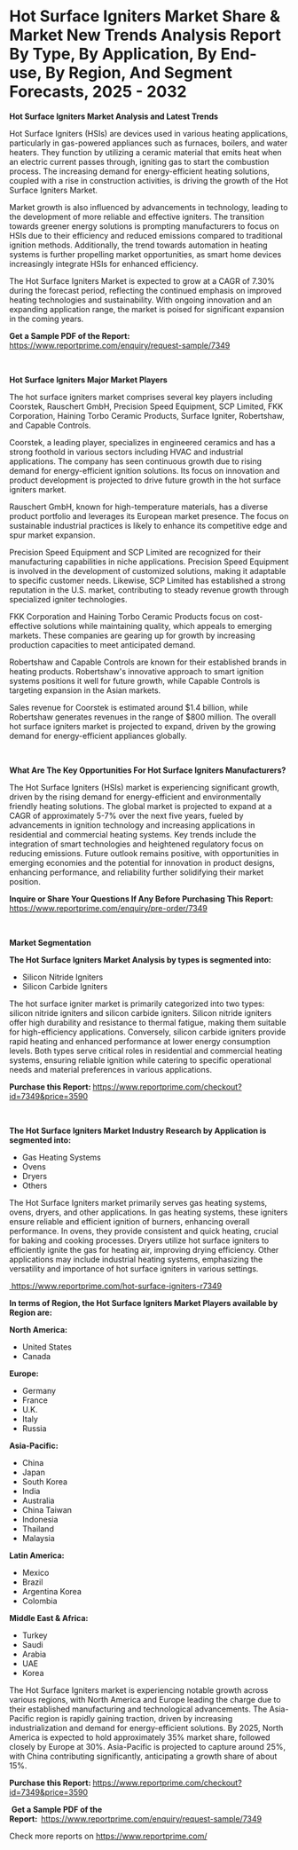 <p><h1>Hot Surface Igniters Market Share & Market New Trends Analysis Report By Type, By Application, By End-use, By Region, And Segment Forecasts, 2025 - 2032</h1></p><p><strong>Hot Surface Igniters Market Analysis and Latest Trends</strong></p>
<p><p>Hot Surface Igniters (HSIs) are devices used in various heating applications, particularly in gas-powered appliances such as furnaces, boilers, and water heaters. They function by utilizing a ceramic material that emits heat when an electric current passes through, igniting gas to start the combustion process. The increasing demand for energy-efficient heating solutions, coupled with a rise in construction activities, is driving the growth of the Hot Surface Igniters Market.</p><p>Market growth is also influenced by advancements in technology, leading to the development of more reliable and effective igniters. The transition towards greener energy solutions is prompting manufacturers to focus on HSIs due to their efficiency and reduced emissions compared to traditional ignition methods. Additionally, the trend towards automation in heating systems is further propelling market opportunities, as smart home devices increasingly integrate HSIs for enhanced efficiency.</p><p>The Hot Surface Igniters Market is expected to grow at a CAGR of 7.30% during the forecast period, reflecting the continued emphasis on improved heating technologies and sustainability. With ongoing innovation and an expanding application range, the market is poised for significant expansion in the coming years.</p></p>
<p><strong>Get a Sample PDF of the Report:&nbsp;</strong> <a href="https://www.reportprime.com/enquiry/request-sample/7349?utm_campaign=2247&utm_medium=2&utm_source=Github&utm_content=ia&utm_term=19032025&utm_id=hot-surface-igniters">https://www.reportprime.com/enquiry/request-sample/7349</a></p>
<p>&nbsp;</p>
<p><strong>Hot Surface Igniters Major Market Players</strong></p>
<p><p>The hot surface igniters market comprises several key players including Coorstek, Rauschert GmbH, Precision Speed Equipment, SCP Limited, FKK Corporation, Haining Torbo Ceramic Products, Surface Igniter, Robertshaw, and Capable Controls. </p><p>Coorstek, a leading player, specializes in engineered ceramics and has a strong foothold in various sectors including HVAC and industrial applications. The company has seen continuous growth due to rising demand for energy-efficient ignition solutions. Its focus on innovation and product development is projected to drive future growth in the hot surface igniters market.</p><p>Rauschert GmbH, known for high-temperature materials, has a diverse product portfolio and leverages its European market presence. The focus on sustainable industrial practices is likely to enhance its competitive edge and spur market expansion.</p><p>Precision Speed Equipment and SCP Limited are recognized for their manufacturing capabilities in niche applications. Precision Speed Equipment is involved in the development of customized solutions, making it adaptable to specific customer needs. Likewise, SCP Limited has established a strong reputation in the U.S. market, contributing to steady revenue growth through specialized igniter technologies.</p><p>FKK Corporation and Haining Torbo Ceramic Products focus on cost-effective solutions while maintaining quality, which appeals to emerging markets. These companies are gearing up for growth by increasing production capacities to meet anticipated demand.</p><p>Robertshaw and Capable Controls are known for their established brands in heating products. Robertshaw's innovative approach to smart ignition systems positions it well for future growth, while Capable Controls is targeting expansion in the Asian markets. </p><p>Sales revenue for Coorstek is estimated around $1.4 billion, while Robertshaw generates revenues in the range of $800 million. The overall hot surface igniters market is projected to expand, driven by the growing demand for energy-efficient appliances globally.</p></p>
<p>&nbsp;</p>
<p><strong>What Are The Key Opportunities For Hot Surface Igniters Manufacturers?</strong></p>
<p><p>The Hot Surface Igniters (HSIs) market is experiencing significant growth, driven by the rising demand for energy-efficient and environmentally friendly heating solutions. The global market is projected to expand at a CAGR of approximately 5-7% over the next five years, fueled by advancements in ignition technology and increasing applications in residential and commercial heating systems. Key trends include the integration of smart technologies and heightened regulatory focus on reducing emissions. Future outlook remains positive, with opportunities in emerging economies and the potential for innovation in product designs, enhancing performance, and reliability further solidifying their market position.</p></p>
<p><strong>Inquire or Share Your Questions If Any Before Purchasing This Report:</strong> <a href="https://www.reportprime.com/enquiry/pre-order/7349?utm_campaign=2247&utm_medium=2&utm_source=Github&utm_content=ia&utm_term=19032025&utm_id=hot-surface-igniters">https://www.reportprime.com/enquiry/pre-order/7349</a></p>
<p>&nbsp;</p>
<p><strong>Market Segmentation</strong></p>
<p><strong>The Hot Surface Igniters Market Analysis by types is segmented into:</strong></p>
<p><ul><li>Silicon Nitride Igniters</li><li>Silicon Carbide Igniters</li></ul></p>
<p><p>The hot surface igniter market is primarily categorized into two types: silicon nitride igniters and silicon carbide igniters. Silicon nitride igniters offer high durability and resistance to thermal fatigue, making them suitable for high-efficiency applications. Conversely, silicon carbide igniters provide rapid heating and enhanced performance at lower energy consumption levels. Both types serve critical roles in residential and commercial heating systems, ensuring reliable ignition while catering to specific operational needs and material preferences in various applications.</p></p>
<p><strong>Purchase this Report:&nbsp;</strong><a href="https://www.reportprime.com/checkout?id=7349&price=3590&utm_campaign=2247&utm_medium=2&utm_source=Github&utm_content=ia&utm_term=19032025&utm_id=hot-surface-igniters">https://www.reportprime.com/checkout?id=7349&price=3590</a></p>
<p>&nbsp;</p>
<p><strong>The Hot Surface Igniters Market Industry Research by Application is segmented into:</strong></p>
<p><ul><li>Gas Heating Systems</li><li>Ovens</li><li>Dryers</li><li>Others</li></ul></p>
<p><p>The Hot Surface Igniters market primarily serves gas heating systems, ovens, dryers, and other applications. In gas heating systems, these igniters ensure reliable and efficient ignition of burners, enhancing overall performance. In ovens, they provide consistent and quick heating, crucial for baking and cooking processes. Dryers utilize hot surface igniters to efficiently ignite the gas for heating air, improving drying efficiency. Other applications may include industrial heating systems, emphasizing the versatility and importance of hot surface igniters in various settings.</p></p>
<p><a href="https://www.reportprime.com/hot-surface-igniters-r7349?utm_campaign=2247&utm_medium=2&utm_source=Github&utm_content=ia&utm_term=19032025&utm_id=hot-surface-igniters">&nbsp;https://www.reportprime.com/hot-surface-igniters-r7349</a></p>
<p><strong>In terms of Region, the Hot Surface Igniters Market Players available by Region are:</strong></p>
<p>
    <p> <strong> North America: </strong>
        <ul>
            <li>United States</li>
            <li>Canada</li>
        </ul>
        </p> 
    <p> <strong> Europe: </strong>
        <ul>
            <li>Germany</li>
            <li>France</li>
            <li>U.K.</li>
            <li>Italy</li>
            <li>Russia</li>
        </ul>
        </p> 
    <p> <strong> Asia-Pacific: </strong>
        <ul>
            <li>China</li>
            <li>Japan</li>
            <li>South Korea</li>
            <li>India</li>
            <li>Australia</li>
            <li>China Taiwan</li>
            <li>Indonesia</li>
            <li>Thailand</li>
            <li>Malaysia</li>
        </ul>
        </p> 
    <p> <strong> Latin America: </strong>
        <ul>
            <li>Mexico</li>
            <li>Brazil</li>
            <li>Argentina Korea</li>
            <li>Colombia</li>
        </ul>
        </p> 
    <p> <strong> Middle East & Africa: </strong>
        <ul>
            <li>Turkey</li>
            <li>Saudi</li>
            <li>Arabia</li>
            <li>UAE</li>
            <li>Korea</li>
        </ul>
    </p>
    </p>
<p><p>The Hot Surface Igniters market is experiencing notable growth across various regions, with North America and Europe leading the charge due to their established manufacturing and technological advancements. The Asia-Pacific region is rapidly gaining traction, driven by increasing industrialization and demand for energy-efficient solutions. By 2025, North America is expected to hold approximately 35% market share, followed closely by Europe at 30%. Asia-Pacific is projected to capture around 25%, with China contributing significantly, anticipating a growth share of about 15%.</p></p>
<p><strong>Purchase this Report: </strong><a href="https://www.reportprime.com/checkout?id=7349&price=3590&utm_campaign=2247&utm_medium=2&utm_source=Github&utm_content=ia&utm_term=19032025&utm_id=hot-surface-igniters">https://www.reportprime.com/checkout?id=7349&price=3590</a></p>
<p>&nbsp;<strong>Get a Sample PDF of the Report:&nbsp;&nbsp;</strong><a href="https://www.reportprime.com/enquiry/request-sample/7349?utm_campaign=2247&utm_medium=2&utm_source=Github&utm_content=ia&utm_term=19032025&utm_id=hot-surface-igniters">https://www.reportprime.com/enquiry/request-sample/7349</a></p>
<p><strong></strong></p>
<p>Check more reports on <a href="https://www.reportprime.com/?utm_campaign=2247&utm_medium=2&utm_source=Github&utm_content=ia&utm_term=19032025&utm_id=hot-surface-igniters">https://www.reportprime.com/</a></p>
